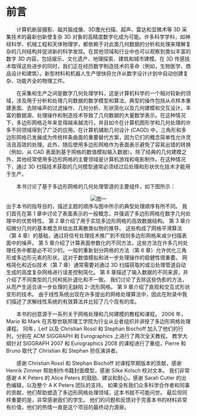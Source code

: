 # 前言
　　计算机断层摄影、磁共振成像、3D激光扫描、超声、雷达和显微术等 3D 采集技术的最新创新使复杂 3D 对象的高精度数字化成为可能。许多科学学科，如神经科学、机械工程和天体物理学，都依赖于对此类几何数据的分析和处理来理解复杂的几何结构并促进新的科学发现。在其他领域和行业中也可以观察到类似丰富的数字 3D 内容，包括娱乐、文化遗产、地理探索、建筑和城市建模。在 3D 传感技术取得这些进步的同时，我们正在经历数字制造技术的革命（例如，生物医学、商品设计和建筑）。新型材料和机器人生产很快将允许从数字设计计划中自动创建复杂、功能齐全的物理工件。

　　在采集和生产之间是数字几何处理学科，这是计算机科学的一个相对较新的领域，涉及用于分析和处理几何数据的数学模型和算法。典型的操作包括从点样本重建表面、去除噪声的过滤操作、几何分析、形状简化以及几何建模和交互设计。丰富的数据源、处理操作和制造技术导致了几何数据的大量数学表示。在这种情况下，多边形网格近年来变得越来越流行，并且如今在计算机图形学和几何处理的许多不同领域得到了广泛的应用。在计算机辅助几何设计 (CAGD) 中，三角形和多边形网格已发展成为传统样条曲面的重要替代方案，因为它们的概念简单性允许灵活且高效的处理。此外，随后使用多边形网格作为表面表示避免了容易出错的转换（例如，从 CAD 表面到基于网格的数值模拟输入数据）。除了经典的几何建模之外，其他经常使用多边形网格的主要领域是计算机游戏和电影制作。在这种情况下，通过 3D 扫描技术获取的几何模型通常必须经过后处理和形状优化技术才能用于生产。

　　本书讨论了基于多边形网格的几何处理管道的主要组件，如下图所示：
<div style="text-align: center;">
  <img src="/translation/polygon-mesh-processing/public/figure1.png" alt="图一" />
</div>
出于本书的指导目的，描述主题的顺序与图中所示的典型处理顺序有所不同。 我们首先在第 1 章中讨论了表面表示的一般概念，并强调了多边形网格在数字几何处理中的优势特性。 第 2 章介绍了用于实现多边形网格的高效数据结构。 第 3 章介绍微分几何的基本概念并给出其离散类似物的推导。 这些构成了网格平滑算法（第 4 章）的基础，通过将信号处理技术推广到不规则多边形网格来减少扫描表面中的噪声。 第 5 章介绍了计算表面参数化的不同方法，这些方法在许多几何处理任务中都是必不可少的。一般的重新划分网格的方法（第 6 章）允许优化三角形或多边形元素的形状，这对于数值模拟和进一步处理操作的稳健性很重要。 网格简化和近似技术（第 7 章）通常需要对通过 3D 扫描获取的或沿处理管道自动生成的高度复杂网格进行误差控制简化。 第 8 章描述了输入数据的不同来源，并介绍了不同类型的几何和拓扑退化和不一致。 我们讨论了去除这些伪影的方法，从而产生适合进一步处理的无缺陷 2-流形网格。 第 9 章介绍了直观和交互式形状变形的技术。 由于线性系统出现在许多提出的网格处理算法中，因此在附录中我们描述了求解线性系统的有效算法并比较了几个现有的库。

　　本书的创意源于一系列关于网格处理和几何建模的教程和课程。 2006 年，Mario 和 Mark 在苏黎世联邦理工学院为行业从业者组织并讲授了多边形网格处理课程。 同年，Leif 以及 Christian Rossl 和 Stephan Bischoff 加入了他们的行列，分别在 ACM SIGGRAPH 和 Eurographics 上进行了两次全天教程。 教学大纲针对 SIGGRAPH 2007 和 Eurographics 2008 的课程进行了重组，Pierre 和 Bruno 取代了 Christian 和 Stephan 担任演讲者。

　　感谢 Christian Rossl 和 Stephan Bischoff 对课程早期版本的贡献，感谢 Henrik Zimmer 帮助制作书籍封面模型，感谢 Silke Kolsch 校对文本。 我们非常感谢 A K Peters 的 Alice Peters 的鼓励、建议和耐心，感谢 Sarah Cutler 的出色编辑，以及整个 A K Peters 团队的支持。 如果没有我们众多科学合作者和同事的贡献，他们帮助塑造了多边形网格处理领域，这本书就不可能问世。 最后但同样重要的是，非常感谢我们的学生。 他们的问题和反馈对于完善本书的材料非常有价值，他们的热情一直是这个项目的最终动力源泉。